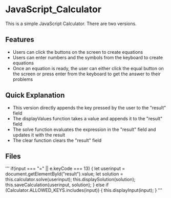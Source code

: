 # JavaScript_Calculator
 This is a simple JavaScript Calculator. There are two versions.

 ## Features
* Users can click the buttons on the screen to create equations
* Users can enter numbers and the symbols from the keyboard to create equations
* Once an equation is ready, the user can either click the equal button on the screen or press enter from the keyboard to get the answer to their problems
 
 ## Quick Explanation
 * This version directly appends the key pressed by the user to the "result" field
 * The displayValues function takes a value and appends it to the "result" field
 * The solve function evaluates the expression in the "result" field and updates it with the result
 * The clear function clears the "result" field

## Files
'''
if(input === "=" || e.keyCode === 13) {
            let userinput = document.getElementById("result").value;
            let solution = this.calculator.solve(userinput);
            this.displaySolution(solution);
            this.saveCalculation(userinput, solution);
        } else if (Calculator.ALLOWED_KEYS.includes(input)) {
            this.displayInput(input);
        }
'''